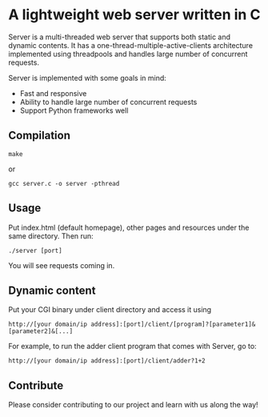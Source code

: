 # A lightweight web server written in C

Server is a multi-threaded web server that supports both static and dynamic contents. It has a one-thread-multiple-active-clients architecture implemented using threadpools and handles large number of concurrent requests.

Server is implemented with some goals in mind:
* Fast and responsive
* Ability to handle large number of concurrent requests
* Support Python frameworks well

## Compilation
```
make
```
or
```
gcc server.c -o server -pthread
```

## Usage
Put index.html (default homepage), other pages and resources under the same directory. Then run:
```
./server [port]
```
You will see requests coming in.

## Dynamic content
Put your CGI binary under client directory and access it using
```
http://[your domain/ip address]:[port]/client/[program]?[parameter1]&[parameter2]&[...]
```
For example, to run the adder client program that comes with Server, go to:
```
http://[your domain/ip address]:[port]/client/adder?1+2
```

## Contribute
Please consider contributing to our project and learn with us along the way!
